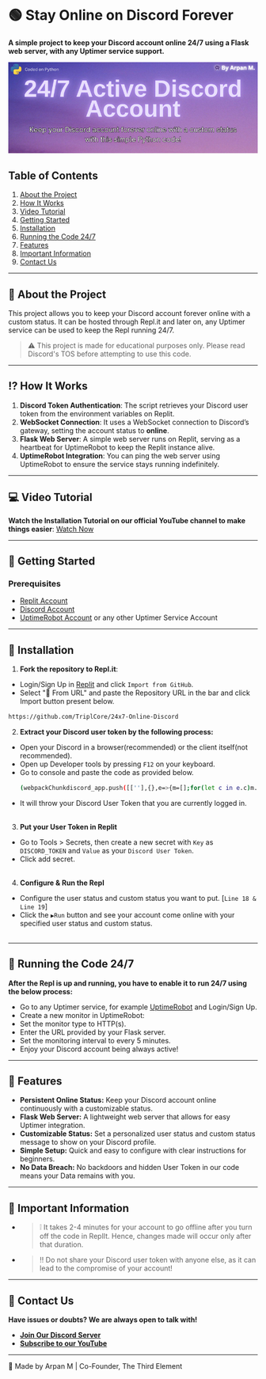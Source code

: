 # **🟢 Stay Online on Discord Forever**

**A simple project to keep your Discord account online 24/7 using a Flask web server, with any Uptimer service support.**

<p align="center">
  <img src="banner.png" alt="Banner" width="600">
</p>

## **Table of Contents**
1. [About the Project](#-about-the-project)
2. [How It Works](#%EF%B8%8F-how-it-works)
3. [Video Tutorial](#-video-tutorial)
4. [Getting Started](#-getting-started)
5. [Installation](#-installation)
6. [Running the Code 24/7](#-running-the-code-247)
7. [Features](#-features)
8. [Important Information](#-important-information)
9. [Contact Us](#-contact-us)

---

## **📕 About the Project**

This project allows you to keep your Discord account forever online with a custom status. It can be hosted through Repl.it and later on, any Uptimer service can be used to keep the Repl running 24/7. 

> ⚠️ This project is made for educational purposes only. Please read Discord's TOS before attempting to use this code.

---

## **⁉️ How It Works**

1. **Discord Token Authentication**: The script retrieves your Discord user token from the environment variables on Replit.
2. **WebSocket Connection**: It uses a WebSocket connection to Discord’s gateway, setting the account status to **online**.
3. **Flask Web Server**: A simple web server runs on Replit, serving as a heartbeat for UptimeRobot to keep the Replit instance alive.
4. **UptimeRobot Integration**: You can ping the web server using UptimeRobot to ensure the service stays running indefinitely.

---

## **💻 Video Tutorial**

  **Watch the Installation Tutorial on our official YouTube channel to make things easier**: [Watch Now](https://www.youtube.com/)

---

## **🔷 Getting Started**

### **Prerequisites**

- [Replit Account](https://replit.com/)
- [Discord Account](https://discord.com/) 
- [UptimeRobot Account](https://uptimerobot.com/) or any other Uptimer Service Account

---

## **🚀 Installation**

1. **Fork the repository to Repl.it**:
- Login/Sign Up in [Replit](https://replit.com/) and click `Import from GitHub`.
- Select "🔗 From URL" and paste the Repository URL in the bar and click Import button present below.
```bash
https://github.com/TriplCore/24x7-Online-Discord
```
2. **Extract your Discord user token by the following process:**
- Open your Discord in a browser(recommended) or the client itself(not recommended).
- Open up Developer tools by pressing `F12` on your keyboard.
- Go to console and paste the code as provided below.
     ```bash
     (webpackChunkdiscord_app.push([[''],{},e=>{m=[];for(let c in e.c)m.push(e.c[c])}]),m).find(m=>m?.exports?.default?.getToken!==void 0).exports.default.getToken()
     ```
- It will throw your Discord User Token that you are currently logged in. <br></br>
3. **Put your User Token in Replit**
- Go to Tools > Secrets, then create a new secret with `Key` as `DISCORD_TOKEN` and `Value` as your `Discord User Token`.
- Click add secret.<br></br>
4. **Configure & Run the Repl**
  - Configure the user status and custom status you want to put. [`Line 18 & Line 19`]
  - Click the `▶️Run` button and see your account come online with your specified user status and custom status. <br></br>

---

## **🔁 Running the Code 24/7**

**After the Repl is up and running, you have to enable it to run 24/7 using the below process:**
- Go to any Uptimer service, for example [UptimeRobot](https://uptimerobot.com) and Login/Sign Up.
- Create a new monitor in UptimeRobot:
- Set the monitor type to HTTP(s).
- Enter the URL provided by your Flask server.
- Set the monitoring interval to every 5 minutes.
- Enjoy your Discord account being always active! 

---

## **🚥 Features**

- **Persistent Online Status:** Keep your Discord account online continuously with a customizable status.
- **Flask Web Server:** A lightweight web server that allows for easy Uptimer integration.
- **Customizable Status:** Set a personalized user status and custom status message to show on your Discord profile.
- **Simple Setup:** Quick and easy to configure with clear instructions for beginners.
- **No Data Breach:** No backdoors and hidden User Token in our code means your Data remains with you.

---

## **🚩 Important Information**

- > ❕ It takes 2-4 minutes for your account to go offline after you turn off the code in ReplIt. Hence, changes made will occur only after that duration. <p>
- > ‼️ Do not share your Discord user token with anyone else, as it can lead to the compromise of your account!

---

## **👋 Contact Us**
 **Have issues or doubts? We are always open to talk with!**
- **[Join Our Discord Server](https://discord.gg/invite/C39jUUJM8N)**
- **[Subscribe to our YouTube](https://www.youtube.com/@TheThirdElement)**

---

👾 Made by Arpan M | Co-Founder, The Third Element
